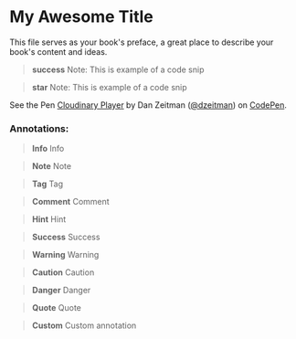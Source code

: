 # My Awesome Title

This file serves as your book's preface, a great place to describe your book's content and ideas.


>**success** Note: This is example of a code snip



>**star** Note: This is example of a code snip





<p data-height="300" data-theme-id="31498" data-slug-hash="GQepOG" data-default-tab="js,result" data-user="dzeitman" data-embed-version="2" data-pen-title="Cloudinary Player" class="codepen">See the Pen <a href="https://codepen.io/dzeitman/pen/GQepOG/">Cloudinary Player</a> by Dan Zeitman (<a href="https://codepen.io/dzeitman">@dzeitman</a>) on <a href="https://codepen.io">CodePen</a>.</p>
<script async src="https://static.codepen.io/assets/embed/ei.js"></script>


### Annotations:

> **Info** Info


> **Note** Note

> **Tag** Tag

> **Comment** Comment

> **Hint** Hint

> **Success** Success

> **Warning** Warning

> **Caution** Caution

> **Danger** Danger

> **Quote** Quote

> **Custom** Custom annotation







